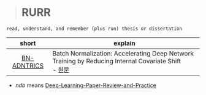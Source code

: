 > # RURR

```
read, understand, and remember (plus run) thesis or dissertation
```

|           short            | explain                                                                                                                                            |
| :------------------------: | -------------------------------------------------------------------------------------------------------------------------------------------------- |
| [BN-ADNTRICS](BN-ADNTRICS) | Batch Normalization: Accelerating Deep Network Training by Reducing Internal Covariate Shift<br />- [원문](https://arxiv.org/abs/1502.03167)       |

- *ndb* means [Deep-Learning-Paper-Review-and-Practice](https://github.com/ndb796/Deep-Learning-Paper-Review-and-Practice)
